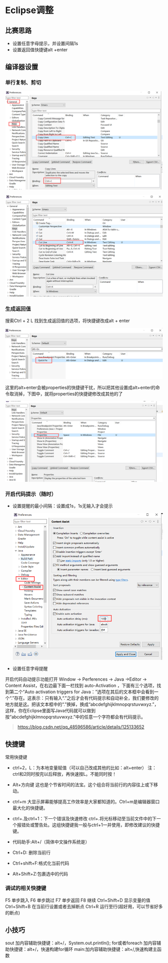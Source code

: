 # Eclipse调整

## 比赛思路

- 设置任意字母提示，并设置间隔1s
- 设置返回值快捷键alt +enter



## 编译器设置

### 单行复制、剪切

![image-20221112202218343](img/image-20221112202218343.png)

![image-20221112202238934](img/image-20221112202238934.png)

### 生成返回值

搜索Ctrl + 2 L 找到生成返回值的选项，将快捷键改成alt + enter

![image-20221112205129655](img/image-20221112205129655.png)

这里的alt+enter会被properties的快捷键干扰，所以把其他设置成alt+enter的命令取消掉，下图中，就将properties的快捷键修改成其他的了

![image-20221112205238168](img/image-20221112205238168.png)

### 开启代码提示（随时）

- 设置提醒的最小间隔：设置成1s，1s无输入才会提示

  ![image-20230407204817145](img/image-20230407204817145.png)

- 设置任意字母提醒

开启代码自动提示功能打开 Window -> Perferences -> Java ->Editor -> Content Assist，在右边最下面一栏找到 auto-Activation ，下面有三个选项，找到第二个“Auto activation triggers for Java：”选项在其后的文本框中会看到一个“.”存在。这表示：只有输入“.”之后才会有代码提示和自动补全，我们要修改的地方就是这。把该文本框中的“.”换掉，换成“abcdefghijklmnopqrstuvwxyz.”，这样，你在Eclipse里面写Java代码就可以做到按“abcdefghijklmnopqrstuvwxyz.”中的任意一个字符都会有代码提示。

> https://blog.csdn.net/qq_48596586/article/details/125133652



## 快捷键

常用快捷键

- ctrl+2，L：为本地变量赋值（可以自己改成其他的比如：alt+enter）
  注：ctrl和2同时按完以后释放，再快速按L。不能同时按！

- Alt+方向键
  这也是个节省时间的法宝。这个组合将当前行的内容往上或下移动。

- ctrl+m
  大显示屏幕能够提高工作效率是大家都知道的。Ctrl+m是编辑器窗口最大化的快捷键。

- ctrl+.及ctrl+1：下一个错误及快速修改
  ctrl+.将光标移动至当前文件中的下一个报错处或警告处。这组快捷键我一般与ctrl+1一并使用，即修改建议的快捷键。

- 代码助手:Alt+/（简体中文操作系统是）

- Ctrl+D: 删除当前行

- Ctrl+shift+F:格式化当前代码

- Alt+Shift+Z:包裹选中的代码


### 调试的相关快捷键

F5 单步跳入
F6 单步跳过
F7 单步返回
F8 继续
Ctrl+Shift+D 显示变量的值
Ctrl+Shift+B 在当前行设置或者去掉断点
Ctrl+R 运行至行(超好用，可以节省好多的断点)

## 小技巧

sout 加内容辅助快捷键：alt+/，System.out.println();
for或者foreach 加内容辅助快捷键：alt+/，快速构建for循环
main:加内容辅助快捷键：alt+/,快速构建主函数

